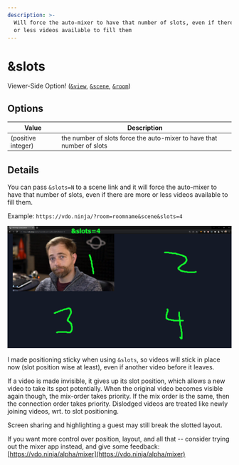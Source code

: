```yaml
---
description: >-
  Will force the auto-mixer to have that number of slots, even if there are more
  or less videos available to fill them
---
```


# \&slots

Viewer-Side Option! ([`&view`](../advanced-settings/view-parameters/view.md), [`&scene`](../advanced-settings/view-parameters/scene.md), [`&room`](../general-settings/room.md))

## Options

| Value              | Description                                                           |
| ------------------ | --------------------------------------------------------------------- |
| (positive integer) | the number of slots force the auto-mixer to have that number of slots |

## Details

You can pass `&slots=N` to a scene link and it will force the auto-mixer to have that number of slots, even if there are more or less videos available to fill them.

Example: `https://vdo.ninja/?room=roomname&scene&slots=4`

![](<../.gitbook/assets/image (114).png>)

I made positioning sticky when using `&slots`, so videos will stick in place now (slot position wise at least), even if another video before it leaves.

If a video is made invisible, it gives up its slot position, which allows a new video to take its spot potentially. When the original video becomes visible again though, the mix-order takes priority. If the mix order is the same, then the connection order takes priority. Dislodged videos are treated like newly joining videos, wrt. to slot positioning.

Screen sharing and highlighting a guest may still break the slotted layout.

If you want more control over position, layout, and all that -- consider trying out the mixer app instead, and give some feedback:\
[https://vdo.ninja/alpha/mixer](https://vdo.ninja/alpha/mixer)
